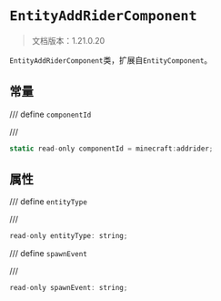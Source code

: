# `EntityAddRiderComponent`

> 文档版本：1.21.0.20

`EntityAddRiderComponent`类，扩展自`EntityComponent`。

## 常量

/// define
`componentId`


///

```js
static read-only componentId = minecraft:addrider;
```


## 属性

/// define
`entityType`


///

```js
read-only entityType: string;
```


/// define
`spawnEvent`


///

```js
read-only spawnEvent: string;
```

